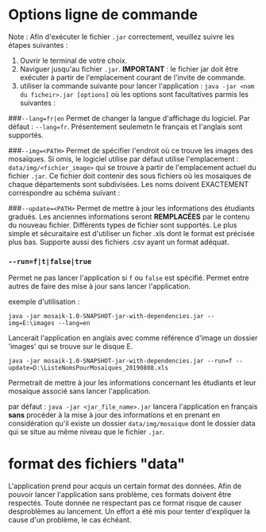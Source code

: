 # Options ligne de commande

Note : Afin d'exécuter le fichier `.jar` correctement, veuillez suivre les étapes suivantes : 

1. Ouvrir le terminal de votre choix.
2. Naviguer jusqu'au fichier `.jar`. <b>IMPORTANT</b> : le fichier jar doit être exécuter à partir de l'emplacement 
courant de l'invite de commande.
3. utiliser la commande suivante pour lancer l'application : `java -jar <nom du ficheir>.jar [options]` où les options 
sont facultatives parmis les suivantes :  

###`--lang=fr|en`
Permet de changer la langue d'affichage du logiciel. Par défaut : `--lang=fr`. Présentement seulemetn le français et l'anglais 
sont supportés.

###`--img=<PATH>`
Permet de spécifier l'endroit où ce trouve les images des mosaïques. 
Si omis, le logiciel utilise par défaut utilise l'emplacement : `data/img/<fichier_image>` qui se trouve à partir de 
l'emplacement actuel du fichier `.jar`. Ce fichier doit contenir des sous fichiers où les mosaiques de chaque 
départements sont subdivisées. Les noms doivent EXACTEMENT correspondre au schéma suivant :  


###`--update=<PATH>`
Permet de mettre à jour les informations des étudiants gradués. Les anciennes informations seront <b>REMPLACÉES</b> 
par le contenu du nouveau fichier. Différents types de fichier sont supportés. Le plus simple et sécuraitaire est 
d'utiliser un ficher .xls dont le format est précisée plus bas. Supporte aussi des fichiers .csv ayant 
un format adéquat.

### `--run=f|t|false|true`
Permet ne pas lancer l'application si `f` ou `false` est spécifié. Permet entre autres de faire des mise à jour 
sans lancer l'application.

exemple d'utilisation : 

`java -jar mosaik-1.0-SNAPSHOT-jar-with-dependencies.jar --img=E:\images --lang=en`

Lancerait l'application en anglais avec comme référence d'image un dossier 'images' qui se trouve sur le disque E.

`java -jar mosaik-1.0-SNAPSHOT-jar-with-dependencies.jar --run=f --update=D:\ListeNomsPourMosaïques_20190808.xls`

Permetrait de mettre à jour les informations concernant les étudiants et leur mosaique associé sans lancer 
l'application.

par défaut : `java -jar <jar_file_name>.jar` lancera l'application en français <b>sans</b> procéder à 
la mise à jour des informations et en prenant en considération qu'il existe un dossier 
`data/img/mosaique` dont le dossier data qui se situe au même niveau que le fichier `.jar`.

# format des fichiers "data"
L'application prend pour acquis un certain format des données. Afin de pouvoir lancer l'application sans problème, ces
formats doivent être respectés. Toute donnée ne respectant pas ce format risque de causer desproblèmes au lancement. Un
effort a été mis pour tenter d'expliquer la cause d'un problème, le cas échéant.

